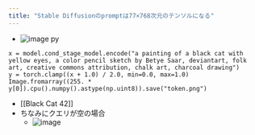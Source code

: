 ```yaml
---
title: "Stable Diffusionのpromptは77×768次元のテンソルになる"
---
```


- ![image](https://gyazo.com/9b56949eefcc9f7f031b74a847a68d1b/thumb/1000)
py

```
x = model.cond_stage_model.encode("a painting of a black cat with yellow eyes, a color pencil sketch by Betye Saar, deviantart, folk art, creative commons attribution, chalk art, charcoal drawing")
y = torch.clamp((x + 1.0) / 2.0, min=0.0, max=1.0)
Image.fromarray((255. * y[0]).cpu().numpy().astype(np.uint8)).save("token.png")
```

- [[Black Cat 42]]
- ちなみにクエリが空の場合
    - ![image](https://gyazo.com/7b785e7dae25478475843a325f78742a/thumb/1000)
